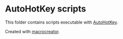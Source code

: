 # AutoHotKey scripts

This folder contains scripts executable with
[AutoHotKey](https://www.autohotkey.com/download/).

Created with [macrocreator](https://www.macrocreator.com/download/).
